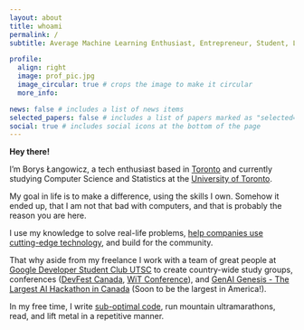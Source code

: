 ```yaml
---
layout: about
title: whoami
permalink: /
subtitle: Average Machine Learning Enthusiast, Entrepreneur, Student, Lifelong Learner, Time Person of the Year 2006

profile:
  align: right
  image: prof_pic.jpg
  image_circular: true # crops the image to make it circular
  more_info:

news: false # includes a list of news items
selected_papers: false # includes a list of papers marked as "selected={true}"
social: true # includes social icons at the bottom of the page
---
```


**Hey there!**

I’m Borys Łangowicz, a tech enthusiast based in [Toronto](https://www.toronto.ca/) and currently studying Computer Science and Statistics at the [University of Toronto](https://www.utoronto.ca/).

My goal in life is to make a difference, using the skills I own. Somehow it ended up, that I am not that bad with computers, and that is probably the reason you are here.

I use my knowledge to solve real-life problems, [help companies use cutting-edge technology](https://neloduka-sobe.github.io/cv/), and build for the community.

That why aside from my freelance I work with a team of great people at [Google Developer Student Club UTSC](https://gdsc.community.dev/university-of-toronto-scarborough-toronto-canada/) to create country-wide study groups, conferences ([DevFest Canada](https://gdsc.devfest.ca/), [WiT Conference](https://gdsc.community.dev/events/details/developer-student-clubs-university-of-toronto-mississauga-presents-international-womens-day-women-in-tech-conference-2024/)), and [GenAI Genesis - The Largest AI Hackathon in Canada](https://genaigenesis.ca/) (Soon to be the largest in America!).

In my free time, I write [sub-optimal code](https://github.com/neloduka-sobe?tab=repositories), run mountain ultramarathons, read, and lift metal in a repetitive manner.
